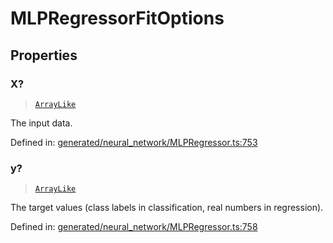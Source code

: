 # MLPRegressorFitOptions

## Properties

### X?

> [`ArrayLike`](../types/ArrayLike.md)

The input data.

Defined in:  [generated/neural\_network/MLPRegressor.ts:753](https://github.com/transitive-bullshit/scikit-learn-ts/blob/92ab806/packages/sklearn/src/generated/neural_network/MLPRegressor.ts#L753)

### y?

> [`ArrayLike`](../types/ArrayLike.md)

The target values (class labels in classification, real numbers in regression).

Defined in:  [generated/neural\_network/MLPRegressor.ts:758](https://github.com/transitive-bullshit/scikit-learn-ts/blob/92ab806/packages/sklearn/src/generated/neural_network/MLPRegressor.ts#L758)
